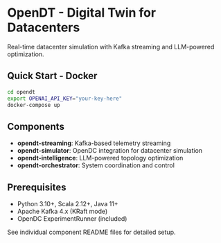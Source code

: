# OpenDT - Digital Twin for Datacenters

Real-time datacenter simulation with Kafka streaming and LLM-powered optimization.

## Quick Start - Docker

```bash
cd opendt
export OPENAI_API_KEY="your-key-here"
docker-compose up
```

## Components

- **opendt-streaming**: Kafka-based telemetry streaming
- **opendt-simulator**: OpenDC integration for datacenter simulation  
- **opendt-intelligence**: LLM-powered topology optimization
- **opendt-orchestrator**: System coordination and control

## Prerequisites

- Python 3.10+, Scala 2.12+, Java 11+
- Apache Kafka 4.x (KRaft mode)
- OpenDC ExperimentRunner (included)

See individual component README files for detailed setup.
